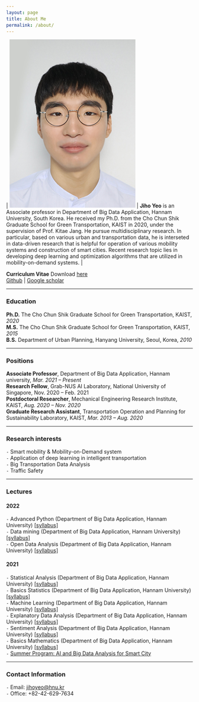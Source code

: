```yaml
---
layout: page
title: About Me
permalink: /about/
---
```


| ![Jihoyeo](../images/jihoyeo.jpg) | **Jiho Yeo** is an Associate professor in Department of Big Data Application, Hannam University, South Korea. He received my Ph.D. from the Cho Chun Shik Graduate School for Green Transportation, KAIST in 2020, under the supervision of Prof. Kitae Jang. He pursue multidisciplinary research. In particular, based on various urban and transportation data, he is interseted in data-driven research that is helpful for operation of various mobility systems and construction of smart cities. Recent research topic lies in developing deep learning and optimization algorithms that are utilized in mobility-on-demand systems. | 



**Curriculum Vitae** 
Download [here](../images/CV_JihoYeo.pdf)  
[Github](https://github.com/jihoyeo) | [Google scholar](https://scholar.google.com/citations?hl=ko&user=nCF7lDoAAAAJ&view_op=list_works&gmla=AJsN-F4oiuqLY19Sm-zR1mOuijwlD2pSzrXLnY9GAOoPvP_-3q5zHR0ys8uo15YPuGPx6JQ337DVkmT1xckPi54kLKrZmma793BLi3XMOg2yvIXg1GLedIDaK5LUfEtEonVeseP_7yUU)

--- 

### Education

**Ph.D.** The Cho Chun Shik Graduate School for Green Transportation, KAIST, *2020*  
**M.S.** The Cho Chun Shik Graduate School for Green Transportation, KAIST, *2015*  
**B.S.** Department of Urban Planning, Hanyang University, Seoul, Korea, *2010*  

---

### Positions 

**Associate Professor**, Department of Big Data Application, Hannam university, *Mar. 2021 – Present*  
**Research Fellow**, Grab-NUS AI Laboratory, National University of Singapore, Nov. 2020 – Feb. 2021  
**Postdoctoral Researcher**, Mechanical Engineering Research Institute, KAIST, *Aug. 2020 – Nov. 2020*  
**Graduate Research Assistant**, Transportation Operation and Planning for Sustainability Laboratory, KAIST, *Mar. 2013 – Aug. 2020*

---

### Research interests 

`-` Smart mobility & Mobility-on-Demand system  
`-` Application of deep learning in intelligent transportation  
`-` Big Transportation Data Analysis  
`-` Traffic Safety

---

### Lectures

#### 2022

`-` Advanced Python (Department of Big Data Application, Hannam University) [[syllabus]](https://jihoyeo.notion.site/Advanced-Python-Python-bc4786b728264300b46d67e16047f037)  
`-` Data mining (Department of Big Data Application, Hannam University) [[syllabus]](https://jihoyeo.notion.site/Data-mining-facd9c4df9f5483ca09eb7e429cfefec)  
`-` Open Data Analysis (Department of Big Data Application, Hannam University) [[syllabus]](https://jihoyeo.notion.site/Open-Data-Analysis-77c436ebacca42e9b2ea22c75ae7b1bc)

#### 2021

`-` Statistical Analysis (Department of Big Data Application, Hannam University) [[syllabus]](https://jihoyeo.notion.site/Statistical-Analysis-40dc3e18837e47859535d58d4351b8e9)  
`-` Basics Statistics (Department of Big Data Application, Hannam University) [[syllabus]](https://jihoyeo.notion.site/Basic-Statistics-7853cd6a84d2454da222396a4eada55c)  
`-` Machine Learning (Department of Big Data Application, Hannam University) [[syllabus]](https://jihoyeo.notion.site/Machine-learning-87ec2b091f494968a43c40fb4d43f2e4)  
`-` Explanatory Data Analysis (Department of Big Data Application, Hannam University) [[syllabus]](https://jihoyeo.notion.site/Exploratory-Data-Analysis-93df526657c844efb0f813b68fa57314)  
`-` Sentiment Analysis (Department of Big Data Application, Hannam University) [[syllabus]](https://jihoyeo.notion.site/Sentiment-Analysis-8d7295212e6b4a82a1dcb88a76b6b711)  
`-` Basics Mathematics (Department of Big Data Application, Hannam University) [[syllabus]](https://jihoyeo.notion.site/Basic-mathematics-7c100c86b4c044b7ac0498c7e488d4a5)  
`-` [Summer Program: AI and Big Data Analysis for Smart City](https://dataonair.or.kr/bigjob/)

---

### Contact Information

`-` Email: jihoyeo@hnu.kr  
`-` Office: +82-42-629-7634
